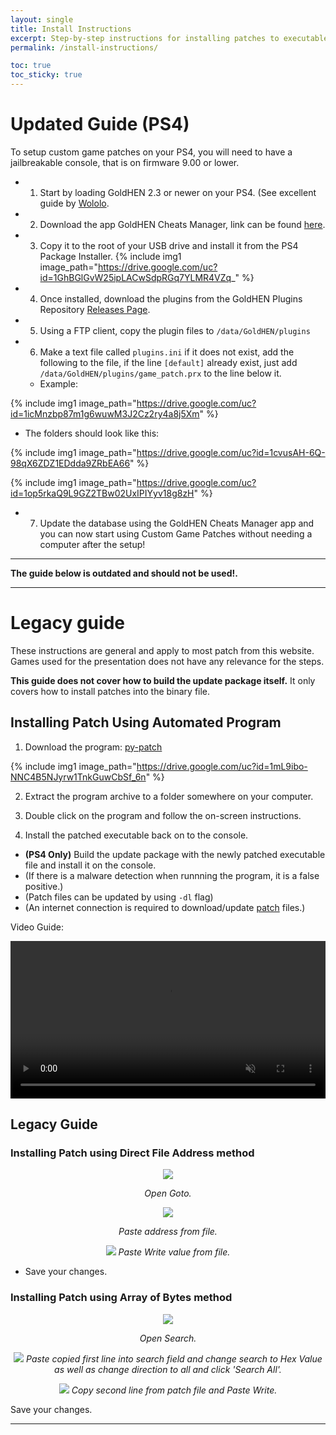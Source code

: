 ```yaml
---
layout: single
title: Install Instructions
excerpt: Step-by-step instructions for installing patches to executable files.
permalink: /install-instructions/

toc: true
toc_sticky: true
---
```


# Updated Guide (PS4)

To setup custom game patches on your PS4, you will need to have a jailbreakable console, that is on firmware 9.00 or lower.

- 1) Start by loading GoldHEN 2.3 or newer on your PS4. (See excellent guide by [Wololo](https://wololo.net/2021/12/14/ps4-how-to-run-the-ps4-9-00-jailbreak-full-guide-with-goldhen-payload/).
- 2) Download the app GoldHEN Cheats Manager, link can be found [here](https://github.com/GoldHEN/GoldHEN_Cheat_Manager/releases/latest).
- 3) Copy it to the root of your USB drive and install it from the PS4 Package Installer.
{% include img1 image_path="https://drive.google.com/uc?id=1GhBGlGvW25ipLACwSdpRGq7YLMR4VZq_" %}
- 4) Once installed, download the plugins from the GoldHEN Plugins Repository [Releases Page](https://github.com/GoldHEN/GoldHEN_Plugins_Repository/releases/latest).
- 5) Using a FTP client, copy the plugin files to `/data/GoldHEN/plugins`
- 6) Make a text file called `plugins.ini` if it does not exist, add the following to the file, if the line `[default]` already exist, just add `/data/GoldHEN/plugins/game_patch.prx` to the line below it.

  - Example:

{% include img1 image_path="https://drive.google.com/uc?id=1icMnzbp87m1g6wuwM3J2Cz2ry4a8j5Xm" %}

  - The folders should look like this:

{% include img1 image_path="https://drive.google.com/uc?id=1cvusAH-6Q-98qX6ZDZ1EDdda9ZRbEA66" %}

{% include img1 image_path="https://drive.google.com/uc?id=1op5rkaQ9L9GZ2TBw02UxIPIYyv18g8zH" %}

- 7) Update the database using the GoldHEN Cheats Manager app and you can now start using Custom Game Patches without needing a computer after the setup! 

***

**The guide below is outdated and should not be used!.**

***

# Legacy guide

These instructions are general and apply to most patch from this website.
Games used for the presentation does not have any relevance for the steps.

**This guide does not cover how to build the update package itself.** It only covers how to install patches into the binary file.

## Installing Patch Using Automated Program

1) Download the program: [py-patch](https://github.com/illusion0001/py-patcher-bin/releases/latest)

{% include img1 image_path="https://drive.google.com/uc?id=1mL9ibo-NNC4B5NJyrw1TnkGuwCbSf_6n" %}

2) Extract the program archive to a folder somewhere on your computer.

3) Double click on the program and follow the on-screen instructions.

4) Install the patched executable back on to the console.

- **(PS4 Only)** Build the update package with the newly patched executable file and install it on the console.
- (If there is a malware detection when runnning the program, it is a false positive.)
- (Patch files can be updated by using `-dl` flag)
- (An internet connection is required to download/update [patch](/_patch/patch.zip) files.)

Video Guide:

<div align="center">
<video width="100%" controls muted>
  <source src="https://drive.google.com/uc?id=1WLGOa8a25UNIysvoIo-_qhIGysjjbCzA" type="video/mp4">
</video>
</div>

## Legacy Guide

### Installing Patch using Direct File Address method

<p align="center">
<img src="https://drive.google.com/uc?id=1SkEVVbBU4u-ayJJlNYZla6-LrX-7m8sS">
</p>

<p align="center">
<em>Open Goto.</em>
</p>

<p align="center">
<img src="https://drive.google.com/uc?id=10crSOcTZ3YiwlU9vAl-yaj7Ke9A0ps7W">
</p>

<p align="center">
<em>Paste address from file.</em>
</p>

<p align="center">
<img src="https://drive.google.com/uc?id=16yx8ofuBuavUh0VBp2S3co2TuSJbDUNZ">
<em>Paste Write value from file.</em>
</p>

- Save your changes.

### Installing Patch using Array of Bytes method

<p align="center">
<img src="https://drive.google.com/uc?id=18Z0g3FRaUbtnhiU2r0r5IsLGNBGmTdJz">
</p>

<p align="center">
<em>Open Search.</em>
</p>

<p align="center">
<img src="https://drive.google.com/uc?id=1W7m3x3mmsyEwG6_GG5EnztJ44wC0cXUx">
<em>Paste copied first line into search field and change search to Hex Value as well as change direction to all and click 'Search All'.</em>
</p>

<p align="center">
<img src="https://drive.google.com/uc?id=1zzg3Ya7PN5k4NMmU1BA6PyySpj2rtTBQ">
<em>Copy second line from patch file and Paste Write.</em>
</p>

Save your changes.

***
